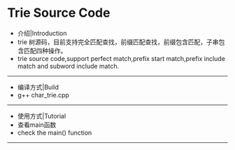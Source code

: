 Trie Source Code
===

* 介绍|Introduction  
 * trie 树源码，目前支持完全匹配查找，前缀匹配查找，前缀包含匹配，子串包含匹配四种操作。  
 * trie source code,support perfect match,prefix start match,prefix include match and subword include match. 

-------

* 编译方式|Build  
 * g++ char_trie.cpp 

-------

* 使用方式|Tutorial  
 * 查看main函数  
 * check the main() function

-------
